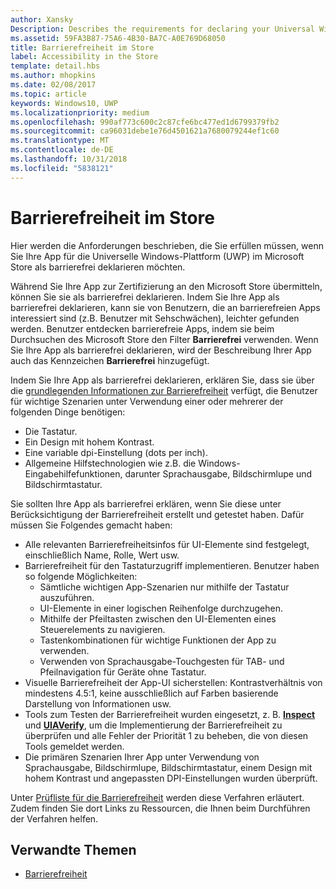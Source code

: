 ```yaml
---
author: Xansky
Description: Describes the requirements for declaring your Universal Windows Platform (UWP) app as accessible in the Microsoft Store.
ms.assetid: 59FA3B87-75A6-4B30-BA7C-A0E769D68050
title: Barrierefreiheit im Store
label: Accessibility in the Store
template: detail.hbs
ms.author: mhopkins
ms.date: 02/08/2017
ms.topic: article
keywords: Windows10, UWP
ms.localizationpriority: medium
ms.openlocfilehash: 990af773c600c2c87cfe6bc477ed1d6799379fb2
ms.sourcegitcommit: ca96031debe1e76d4501621a7680079244ef1c60
ms.translationtype: MT
ms.contentlocale: de-DE
ms.lasthandoff: 10/31/2018
ms.locfileid: "5838121"
---
```

# <a name="accessibility-in-the-store"></a>Barrierefreiheit im Store  



Hier werden die Anforderungen beschrieben, die Sie erfüllen müssen, wenn Sie Ihre App für die Universelle Windows-Plattform (UWP) im Microsoft Store als barrierefrei deklarieren möchten.

Während Sie Ihre App zur Zertifizierung an den Microsoft Store übermitteln, können Sie sie als barrierefrei deklarieren. Indem Sie Ihre App als barrierefrei deklarieren, kann sie von Benutzern, die an barrierefreien Apps interessiert sind (z.B. Benutzer mit Sehschwächen), leichter gefunden werden. Benutzer entdecken barrierefreie Apps, indem sie beim Durchsuchen des Microsoft Store den Filter **Barrierefrei** verwenden. Wenn Sie Ihre App als barrierefrei deklarieren, wird der Beschreibung Ihrer App auch das Kennzeichen **Barrierefrei** hinzugefügt.

Indem Sie Ihre App als barrierefrei deklarieren, erklären Sie, dass sie über die [grundlegenden Informationen zur Barrierefreiheit](basic-accessibility-information.md) verfügt, die Benutzer für wichtige Szenarien unter Verwendung einer oder mehrerer der folgenden Dinge benötigen:

* Die Tastatur.
* Ein Design mit hohem Kontrast.
* Eine variable dpi-Einstellung (dots per inch).
* Allgemeine Hilfstechnologien wie z.B. die Windows-Eingabehilfefunktionen, darunter Sprachausgabe, Bildschirmlupe und Bildschirmtastatur.

Sie sollten Ihre App als barrierefrei erklären, wenn Sie diese unter Berücksichtigung der Barrierefreiheit erstellt und getestet haben. Dafür müssen Sie Folgendes gemacht haben:

* Alle relevanten Barrierefreiheitsinfos für UI-Elemente sind festgelegt, einschließlich Name, Rolle, Wert usw.
* Barrierefreiheit für den Tastaturzugriff implementieren. Benutzer haben so folgende Möglichkeiten:
    * Sämtliche wichtigen App-Szenarien nur mithilfe der Tastatur auszuführen.
    * UI-Elemente in einer logischen Reihenfolge durchzugehen.
    * Mithilfe der Pfeiltasten zwischen den UI-Elementen eines Steuerelements zu navigieren.
    * Tastenkombinationen für wichtige Funktionen der App zu verwenden.
    * Verwenden von Sprachausgabe-Touchgesten für TAB- und Pfeilnavigation für Geräte ohne Tastatur.
* Visuelle Barrierefreiheit der App-UI sicherstellen: Kontrastverhältnis von mindestens 4.5:1, keine ausschließlich auf Farben basierende Darstellung von Informationen usw.
* Tools zum Testen der Barrierefreiheit wurden eingesetzt, z. B. [**Inspect**](https://msdn.microsoft.com/library/windows/desktop/Dd318521) und [**UIAVerify**](https://msdn.microsoft.com/library/windows/desktop/Hh920986), um die Implementierung der Barrierefreiheit zu überprüfen und alle Fehler der Priorität 1 zu beheben, die von diesen Tools gemeldet werden.
* Die primären Szenarien Ihrer App unter Verwendung von Sprachausgabe, Bildschirmlupe, Bildschirmtastatur, einem Design mit hohem Kontrast und angepassten DPI-Einstellungen wurden überprüft.

Unter [Prüfliste für die Barrierefreiheit](accessibility-checklist.md) werden diese Verfahren erläutert. Zudem finden Sie dort Links zu Ressourcen, die Ihnen beim Durchführen der Verfahren helfen.

<span id="related_topics"/>

## <a name="related-topics"></a>Verwandte Themen    
* [Barrierefreiheit](accessibility.md) 
